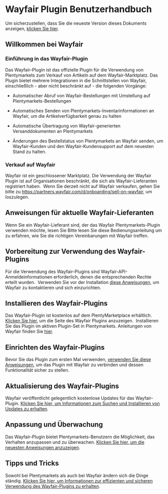﻿# Wayfair Plugin Benutzerhandbuch
<div class="container-toc"></div>

Um sicherzustellen, dass Sie die neueste Version dieses Dokuments anzeigen, [klicken Sie hier](https://github.com/wayfair-contribs/plentymarkets-plugin/blob/main/meta/documents/user_guide_de.md).

## Willkommen bei Wayfair

### Einführung in das Wayfair-Plugin
Das Wayfair-Plugin ist das offizielle Plugin für die Verwendung von Plentymarkets zum Verkauf von Artikeln auf dem Wayfair-Marktplatz.
Das Plugin bietet mehrere Integrationen in die Schnittstellen von Wayfair, einschließlich - aber nicht beschränkt auf - die folgenden Vorgänge:

* Automatischer Abruf von Wayfair-Bestellungen mit Umstellung auf Plentymarkets-Bestellungen

* Automatisches Senden von Plentymarkets-Inventarinformationen an Wayfair, um die Artikelverfügbarkeit genau zu halten

* Automatische Übertragung von Wayfair-generierten Versanddokumenten an Plentymarkets

* Änderungen des Bestellstatus von Plentymarkets an Wayfair senden, um Wayfair-Kunden und den Wayfair-Kundensupport auf dem neuesten Stand zu halten.

### Verkauf auf Wayfair
Wayfair ist ein geschlossener Marktplatz. Die Verwendung der Wayfair Plugin ist auf Organisationen beschränkt, die sich als Wayfair-Lieferanten registriert haben.
​
Wenn Sie derzeit nicht auf Wayfair verkaufen, gehen Sie bitte zu https://partners.wayfair.com/d/onboarding/sell-on-wayfair, um loszulegen.

## Anweisungen für aktuelle Wayfair-Lieferanten
Wenn Sie ein Wayfair-Lieferant sind, der das Wayfair Plentymarkets-Plugin verwenden möchte, lesen Sie Bitte lesen Sie diese Bedienungsanleitung um zu erfahren, wie Sie die richtigen Vereinbarungen mit Wayfair treffen.
​
## Vorbereitung zur Verwendung des Wayfair-Plugins
Für die Verwendung des Wayfair-Plugins sind Wayfair-API-Anmeldeinformationen erforderlich, denen die entsprechenden Rechte erteilt wurden.
​
Verwenden Sie vor der Installation [diese Anweisungen](https://github.com/wayfair-contribs/plentymarkets-plugin/blob/main/meta/documents/user_guide/de/obtaining_credentials.md), um Wayfair zu kontaktieren und sich einzurichten.
​
## Installieren des Wayfair-Plugins
Das Wayfair-Plugin ist kostenlos auf dem PlentyMarketplace erhältlich. [Klicken Sie hier](https://marketplace.plentymarkets.com/de/plugins/integration/wayfair_6273), um die Seite des Wayfair Plugins anzuzeigen.
​
Installieren Sie das Plugin im aktiven Plugin-Set in Plentymarkets. Anleitungen von Wayfair finden Sie [hier](https://github.com/wayfair-contribs/plentymarkets-plugin/blob/main/meta/documents/user_guide/de/plugin_installation.md).
​
​
## Einrichten des Wayfair-Plugins
Bevor Sie das Plugin zum ersten Mal verwenden, [verwenden Sie diese Anweisungen](https://github.com/wayfair-contribs/plentymarkets-plugin/blob/main/meta/documents/user_guide/de/initial_setup.md),  um das Plugin mit Wayfair zu verbinden und dessen Funktionalität sicher zu stellen.
​
## Aktualisierung des Wayfair-Plugins
Wayfair veröffentlicht gelegentlich kostenlose Updates für das Wayfair-Plugin. [Klicken Sie hier, um Informationen zum Suchen und Installieren von Updates zu erhalten](https://github.com/wayfair-contribs/plentymarkets-plugin/blob/main/meta/documents/user_guide/de/updating.md).
​
## Anpassung und Überwachung
Das Wayfair-Plugin bietet Plentymarkets-Benutzern die Möglichkeit, das Verhalten anzupassen und zu überwachen.
[Klicken Sie hier, um die neuesten Anweisungen anzuzeigen](https://github.com/wayfair-contribs/plentymarkets-plugin/blob/main/meta/documents/user_guide/de/settings_guide.md).

## Tipps und Tricks
Sowohl bei Plentymarkets als auch bei Wayfair ändern sich die Dinge ständig. [Klicken Sie hier, um Informationen zur effizienten und sicheren Verwendung des Wayfair-Plugins zu erhalten](https://github.com/wayfair-contribs/plentymarkets-plugin/blob/main/meta/documents/user_guide/de/tips_and_tricks.md).
